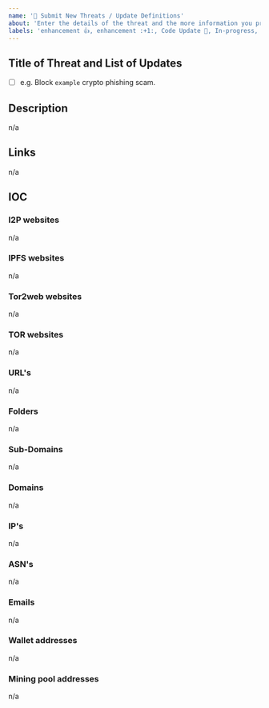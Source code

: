 ```yaml
---
name: '🛑 Submit New Threats / Update Definitions'
about: 'Enter the details of the threat and the more information you provide, the better we can help you.'
labels: 'enhancement 👍, enhancement :+1:, Code Update 🔔, In-progress, Priority: Medium'
---
```


## Title of Threat and List of Updates

- [ ] e.g. Block `example` crypto phishing scam.

## Description

n/a

## Links

n/a

## IOC

### I2P websites

n/a

### IPFS websites

n/a

### Tor2web websites

n/a

### TOR websites

n/a

### URL's

n/a

### Folders

n/a

### Sub-Domains

n/a

### Domains

n/a

### IP's

n/a

### ASN's

n/a

### Emails

n/a

### Wallet addresses

n/a

### Mining pool addresses

n/a
